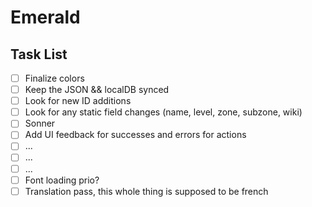 # Emerald

## Task List

- [ ] Finalize colors
- [ ] Keep the JSON && localDB synced
- [ ] Look for new ID additions
- [ ] Look for any static field changes (name, level, zone, subzone, wiki)
- [ ] Sonner
- [ ] Add UI feedback for successes and errors for actions
- [ ] ...
- [ ] ...
- [ ] ...
- [ ] Font loading prio?
- [ ] Translation pass, this whole thing is supposed to be french
